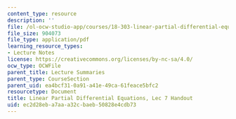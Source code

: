 ```yaml
---
content_type: resource
description: ''
file: /ol-ocw-studio-app/courses/18-303-linear-partial-differential-equations-analysis-and-numerics-fall-2014/ec2d28eba7aaa32cbaeb50828e4cdb73_MIT18_303F14_Lec7.pdf
file_size: 904073
file_type: application/pdf
learning_resource_types:
- Lecture Notes
license: https://creativecommons.org/licenses/by-nc-sa/4.0/
ocw_type: OCWFile
parent_title: Lecture Summaries
parent_type: CourseSection
parent_uid: ea4bcf31-0a91-a41e-49ca-61feace5bfc2
resourcetype: Document
title: Linear Partial Differential Equations, Lec 7 Handout
uid: ec2d28eb-a7aa-a32c-baeb-50828e4cdb73
---
```

